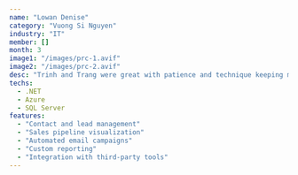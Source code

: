 ```yaml
---
name: "Lowan Denise"
category: "Vuong Si Nguyen"
industry: "IT"
member: []
month: 3
image1: "/images/prc-1.avif"
image2: "/images/prc-2.avif"
desc: "Trinh and Trang were great with patience and technique keeping me comfortable . Their instructor is awesome. I had a a dog attack a few years ago and felt insecure with scars ,with their lip shading and other special treatment I can no longer see them. 🥲 I am so happy I cry tears of joy. Thank you ladies ❣️🫶"
techs:
  - .NET
  - Azure
  - SQL Server
features:
  - "Contact and lead management"
  - "Sales pipeline visualization"
  - "Automated email campaigns"
  - "Custom reporting"
  - "Integration with third-party tools"
---
```


